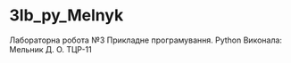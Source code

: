 # 3lb_py_Melnyk
Лабораторна робота №3
Прикладне програмування. Python
Виконала: Мельник Д. О.
ТЦР-11
